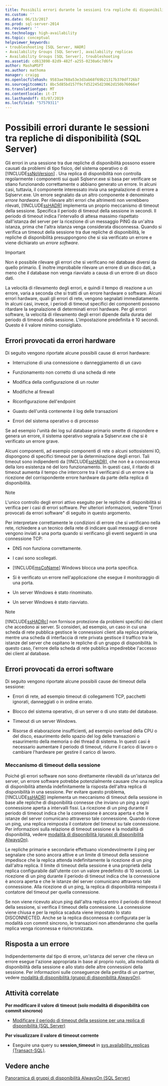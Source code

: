 ```yaml
---
title: Possibili errori durante le sessioni tra repliche di disponibilità (SQL Server) | Microsoft Docs
ms.custom: ''
ms.date: 06/13/2017
ms.prod: sql-server-2014
ms.reviewer: ''
ms.technology: high-availability
ms.topic: conceptual
helpviewer_keywords:
- troubleshooting [SQL Server, HADR]
- Availability Groups [SQL Server], availability replicas
- Availability Groups [SQL Server], troubleshooting
ms.assetid: cd613898-82d9-482f-a255-0230a6c7d6fe
author: MashaMSFT
ms.author: mathoma
manager: craigg
ms.openlocfilehash: 9583ae760a53e3d3ab68f69b21317b370df726b7
ms.sourcegitcommit: 8bc5d85bd157f9cfd52245d23062d150b76066ef
ms.translationtype: MT
ms.contentlocale: it-IT
ms.lasthandoff: 03/07/2019
ms.locfileid: "57579311"
---
```

# <a name="possible-failures-during-sessions-between-availability-replicas-sql-server"></a>Possibili errori durante le sessioni tra repliche di disponibilità (SQL Server)
  Gli errori in una sessione tra due repliche di disponibilità possono essere causati da problemi di tipo fisico, del sistema operativo o di [!INCLUDE[ssNoVersion](../../../includes/ssnoversion-md.md)] . Una replica di disponibilità non controlla regolarmente i componenti sui quali Sqlservr.exe si basa per verificare se stiano funzionando correttamente o abbiano generato un errore. In alcuni casi, tuttavia, il componente interessato invia una segnalazione di errore a Sqlservr.exe. Un errore segnalato da un altro componente è denominato *errore hardware*. Per rilevare altri errori che altrimenti non verrebbero rilevati, [!INCLUDE[ssHADR](../../../includes/sshadr-md.md)] implementa un proprio meccanismo di timeout della sessione. Specifica il periodo di timeout della sessione in secondi. Il periodo di timeout indica l'intervallo di attesa massimo rispettato dall'istanza del server per la ricezione di un messaggio PING da un'altra istanza, prima che l'altra istanza venga considerata disconnessa. Quando si verifica un timeout della sessione tra due repliche di disponibilità, le repliche di disponibilità presuppongono che si sia verificato un errore e viene dichiarato un *errore software*.  
  
> [!IMPORTANT]  
>  Non è possibile rilevare gli errori che si verificano nei database diversi da quello primario. È inoltre improbabile rilevare un errore di un disco dati, a meno che il database non venga riavviato a causa di un errore di un disco dati.  
  
 La velocità di rilevamento degli errori, e quindi il tempo di reazione a un errore, varia a seconda che si tratti di un errore hardware o software. Alcuni errori hardware, quali gli errori di rete, vengono segnalati immediatamente. In alcuni casi, invece, i periodi di timeout specifici dei componenti possono ritardare la segnalazione di determinati errori hardware. Per gli errori software, la velocità di rilevamento degli errori dipende dalla durata del periodo di timeout della sessione. L'impostazione predefinita è 10 secondi. Questo è il valore minimo consigliato.  
  
## <a name="failures-due-to-hard-errors"></a>Errori provocati da errori hardware  
 Di seguito vengono riportate alcune possibili cause di errori hardware:  
  
-   Interruzione di una connessione o danneggiamento di un cavo  
  
-   Funzionamento non corretto di una scheda di rete  
  
-   Modifica della configurazione di un router  
  
-   Modifiche al firewall  
  
-   Riconfigurazione dell'endpoint  
  
-   Guasto dell'unità contenente il log delle transazioni  
  
-   Errori del sistema operativo o di processo  
  
 Se ad esempio l'unità dei log sul database primario smette di rispondere e genera un errore, il sistema operativo segnala a Sqlservr.exe che si è verificato un errore grave.  
  
 Alcuni componenti, ad esempio componenti di rete o alcuni sottosistemi IO, dispongono di specifici timeout per la determinazione degli errori. Tali timeout sono indipendenti da [!INCLUDE[ssHADR](../../../includes/sshadr-md.md)], che non è a conoscenza della loro esistenza né del loro funzionamento. In questi casi, il ritardo di timeout aumenta il tempo che intercorre tra il verificarsi di un errore e la ricezione del corrispondente errore hardware da parte della replica di disponibilità.  
  
> [!NOTE]  
>  L'unico controllo degli errori attivo eseguito per le repliche di disponibilità si verifica per i casi di errori software. Per ulteriori informazioni, vedere "Errori provocati da errori software" di seguito in questo argomento.  
  
 Per interpretare correttamente le condizioni di errore che si verificano nella rete, richiedere a un tecnico della rete di indicare quali messaggi di errore vengono inviati a una porta quando si verificano gli eventi seguenti in una connessione TCP:  
  
-   DNS non funziona correttamente.  
  
-   I cavi sono scollegati.  
  
-   [!INCLUDE[msCoName](../../../includes/msconame-md.md)] Windows blocca una porta specifica.  
  
-   Si è verificato un errore nell'applicazione che esegue il monitoraggio di una porta.  
  
-   Un server Windows è stato rinominato.  
  
-   Un server Windows è stato riavviato.  
  
> [!NOTE]  
>  [!INCLUDE[ssHADRc](../../../includes/sshadrc-md.md)] non fornisce protezione da problemi specifici dei client che accedono ai server. Si consideri, ad esempio, un caso in cui una scheda di rete pubblica gestisce le connessioni client alla replica primaria, mentre una scheda di interfaccia di rete privata gestisce il traffico tra le istanze del server che ospitano le repliche di un gruppo di disponibilità. In questo caso, l'errore della scheda di rete pubblica impedirebbe l'accesso dei client al database.  
  
## <a name="failures-due-to-soft-errors"></a>Errori provocati da errori software  
 Di seguito vengono riportate alcune possibili cause dei timeout della sessione:  
  
-   Errori di rete, ad esempio timeout di collegamenti TCP, pacchetti ignorati, danneggiati o in ordine errato.  
  
-   Blocco del sistema operativo, di un server o di uno stato del database.  
  
-   Timeout di un server Windows.  
  
-   Risorse di elaborazione insufficienti, ad esempio overload della CPU o del disco, esaurimento dello spazio del log delle transazioni o esaurimento della memoria o dei thread di sistema. In questi casi è necessario aumentare il periodo di timeout, ridurre il carico di lavoro o cambiare l'hardware per gestire il carico di lavoro.  
  
### <a name="the-session-timeout-mechanism"></a>Meccanismo di timeout della sessione  
 Poiché gli errori software non sono direttamente rilevabili da un'istanza del server, un errore software potrebbe potenzialmente causare che una replica di disponibilità attenda indefinitamente la risposta dell'altra replica di disponibilità in una sessione. Per evitare questo problema, [!INCLUDE[ssHADR](../../../includes/sshadr-md.md)] implementa un meccanismo di timeout della sessione in base alle repliche di disponibilità connesse che inviano un ping a ogni connessione aperta a intervalli fissi. La ricezione di un ping durante il periodo di timeout indica che la connessione è ancora aperta e che le istanze del server comunicano attraverso tale connessione. Quando riceve un ping, una replica reimposta il contatore del timeout su tale connessione. Per informazioni sulla relazione di timeout sessione e la modalità di disponibilità, vedere [modalità di disponibilità (gruppi di disponibilità AlwaysOn)](availability-modes-always-on-availability-groups.md).  
  
 Le repliche primarie e secondarie effettuano vicendevolmente il ping per segnalare che sono ancora attive e un limite di timeout della sessione impedisce che la replica attenda indefinitamente la ricezione di un ping dall'altra replica. Il limite di timeout della sessione è una proprietà della replica configurabile dall'utente con un valore predefinito di 10 secondi. La ricezione di un ping durante il periodo di timeout indica che la connessione è ancora aperta e che le istanze del server comunicano attraverso tale connessione. Alla ricezione di un ping, la replica di disponibilità reimposta il contatore del timeout per quella connessione.  
  
 Se non viene ricevuto alcun ping dall'altra replica entro il periodo di timeout della sessione, si verifica il timeout della connessione. La connessione viene chiusa e per la replica scaduta viene impostato lo stato DISCONNECTED. Anche se la replica disconnessa è configurata per la modalità con commit sincrono, le transazioni non attenderanno che quella replica venga riconnessa e risincronizzata.  
  
## <a name="responding-to-an-error"></a>Risposta a un errore  
 Indipendentemente dal tipo di errore, un'istanza del server che rileva un errore esegue l'azione appropriata in base al proprio ruolo, alla modalità di disponibilità della sessione e allo stato delle altre connessioni della sessione. Per informazioni sulle conseguenze della perdita di un partner, vedere [modalità di disponibilità (gruppi di disponibilità AlwaysOn)](availability-modes-always-on-availability-groups.md).  
  
## <a name="related-tasks"></a>Attività correlate  
 **Per modificare il valore di timeout (solo modalità di disponibilità con commit sincrono)**  
  
-   [Modificare il periodo di timeout della sessione per una replica di disponibilità &#40;SQL Server&#41;](change-the-session-timeout-period-for-an-availability-replica-sql-server.md)  
  
 **Per visualizzare il valore di timeout corrente**  
  
-   Eseguire una query su **session_timeout** in [sys.availability_replicas &#40;Transact-SQL&#41;](/sql/relational-databases/system-catalog-views/sys-availability-replicas-transact-sql).  
  
## <a name="see-also"></a>Vedere anche  
 [Panoramica di gruppi di disponibilità AlwaysOn &#40;SQL Server&#41;](overview-of-always-on-availability-groups-sql-server.md)  
  
  
